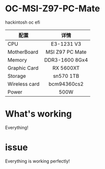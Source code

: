 # OC-MSI-Z97-PC-Mate
 hackintosh oc efi


| 配置 | 详情     |
| ---------- | :-----------:  |
| CPU | E3-1231 V3 |
| MotherBoard | MSI Z97 PC Mate |
| Memory | DDR3-1600 8Gx4 |
| Graphic Card | RX 5600XT |
| Storage | sn570 1TB | 
| Wireless card | bcm94360cs2 |
| Power | 500W |

# What's working
Everything!

# issue
Everything is working perfectly!

